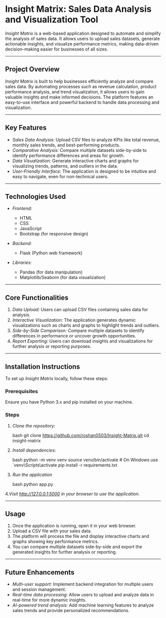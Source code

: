 # Insight Matrix: Sales Data Analysis and Visualization Tool

*Insight Matrix* is a web-based application designed to automate and simplify the analysis of sales data. It allows users to upload sales datasets, generate actionable insights, and visualize performance metrics, making data-driven decision-making easier for businesses of all sizes.

---

## Project Overview

*Insight Matrix* is built to help businesses efficiently analyze and compare sales data. By automating processes such as revenue calculation, product performance analysis, and trend visualization, it allows users to gain valuable insights and make informed decisions. The platform features an easy-to-use interface and powerful backend to handle data processing and visualization.

---

## Key Features

- *Sales Data Analysis:* Upload CSV files to analyze KPIs like total revenue, monthly sales trends, and best-performing products.
- *Comparative Analysis:* Compare multiple datasets side-by-side to identify performance differences and areas for growth.
- *Data Visualization:* Generate interactive charts and graphs for visualizing trends, patterns, and outliers in the data.
- *User-Friendly Interface:* The application is designed to be intuitive and easy to navigate, even for non-technical users.

---

## Technologies Used

- *Frontend:*  
  - HTML  
  - CSS  
  - JavaScript  
  - Bootstrap (for responsive design)

- *Backend:*  
  - Flask (Python web framework)

- *Libraries:*  
  - Pandas (for data manipulation)  
  - Matplotlib/Seaborn (for data visualization)

---

## Core Functionalities

1. *Data Upload:* Users can upload CSV files containing sales data for analysis.
2. *Interactive Visualization:* The application generates dynamic visualizations such as charts and graphs to highlight trends and outliers.
3. *Side-by-Side Comparison:* Compare multiple datasets to identify differences in performance or uncover growth opportunities.
4. *Report Exporting:* Users can download insights and visualizations for further analysis or reporting purposes.

---

## Installation Instructions

To set up *Insight Matrix* locally, follow these steps:

### Prerequisites

Ensure you have Python 3.x and pip installed on your machine.

### Steps

1. *Clone the repository:*

   bash
   git clone https://github.com/roshan0503/Insight-Matrix.git
   cd insight-matrix

2. *Install dependencies:*

   bash
   python -m venv venv
   source venv/bin/activate  # On Windows use `venv\Scripts\activate
   pip install -r requirements.txt

3. *Run the application*

   bash
   python app.py

4.*Visit http://127.0.0.1:5000 in your browser to use the application.*

---

## Usage

1. Once the application is running, open it in your web browser.
2. Upload a CSV file with your sales data.
3. The platform will process the file and display interactive charts and graphs showing key performance metrics.
4. You can compare multiple datasets side-by-side and export the generated insights for further analysis or reporting.

---

## Future Enhancements

- *Multi-user support:* Implement backend integration for multiple users and session management.
- *Real-time data processing:* Allow users to upload and analyze data in real-time for more dynamic insights.
- *AI-powered trend analysis:* Add machine learning features to analyze sales trends and provide personalized recommendations.
